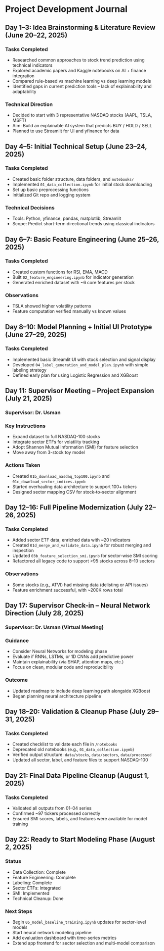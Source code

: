
# Project Development Journal

## Day 1–3: Idea Brainstorming & Literature Review (June 20–22, 2025)

### Tasks Completed
- Researched common approaches to stock trend prediction using technical indicators
- Explored academic papers and Kaggle notebooks on AI + finance integration
- Compared rule-based vs machine learning vs deep learning models
- Identified gaps in current prediction tools – lack of explainability and adaptability

### Technical Direction
- Decided to start with 3 representative NASDAQ stocks (AAPL, TSLA, MSFT)
- Aim: Build an explainable AI system that predicts BUY / HOLD / SELL
- Planned to use Streamlit for UI and yfinance for data

## Day 4–5: Initial Technical Setup (June 23–24, 2025)

### Tasks Completed
- Created basic folder structure, data folders, and `notebooks/`
- Implemented `01_data_collection.ipynb` for initial stock downloading
- Set up basic preprocessing functions
- Initialized Git repo and logging system

### Technical Decisions
- Tools: Python, yfinance, pandas, matplotlib, Streamlit
- Scope: Predict short-term directional trends using classical indicators

## Day 6–7: Basic Feature Engineering (June 25–26, 2025)

### Tasks Completed
- Created custom functions for RSI, EMA, MACD
- Built `02_feature_engineering.ipynb` for indicator generation
- Generated enriched dataset with ~6 core features per stock

### Observations
- TSLA showed higher volatility patterns
- Feature computation verified manually vs known values

## Day 8–10: Model Planning + Initial UI Prototype (June 27–29, 2025)

### Tasks Completed
- Implemented basic Streamlit UI with stock selection and signal display
- Developed `04_label_generation_and_model_plan.ipynb` with simple labeling strategy
- Defined early plan for using Logistic Regression and XGBoost

## Day 11: Supervisor Meeting – Project Expansion (July 21, 2025)

### Supervisor: Dr. Usman

### Key Instructions
- Expand dataset to full NASDAQ-100 stocks
- Integrate sector ETFs for volatility tracking
- Adopt Shannon Mutual Information (SMI) for feature selection
- Move away from 3-stock toy model

### Actions Taken
- Created `01b_download_nasdaq_top100.ipynb` and `01c_download_sector_indices.ipynb`
- Started overhauling data architecture to support 100+ tickers
- Designed sector mapping CSV for stock-to-sector alignment

## Day 12–16: Full Pipeline Modernization (July 22–26, 2025)

### Tasks Completed
- Added sector ETF data, enriched data with ~20 indicators
- Created `01d_merge_and_validate_data.ipynb` for robust merging and inspection
- Updated `03b_feature_selection_smi.ipynb` for sector-wise SMI scoring
- Refactored all legacy code to support >95 stocks across 8–10 sectors

### Observations
- Some stocks (e.g., ATVI) had missing data (delisting or API issues)
- Feature enrichment successful, with ~200K rows total

## Day 17: Supervisor Check-in – Neural Network Direction (July 28, 2025)

### Supervisor: Dr. Usman (Virtual Meeting)

### Guidance
- Consider Neural Networks for modeling phase
- Evaluate if RNNs, LSTMs, or 1D CNNs add predictive power
- Maintain explainability (via SHAP, attention maps, etc.)
- Focus on clean, modular code and reproducibility

### Outcome
- Updated roadmap to include deep learning path alongside XGBoost
- Began planning neural architecture pipeline

## Day 18–20: Validation & Cleanup Phase (July 29–31, 2025)

### Tasks Completed
- Created checklist to validate each file in `/notebooks`
- Deprecated old notebooks (e.g., `01_data_collection.ipynb`)
- Verified output structure: `data/stocks`, `data/sectors`, `data/processed`
- Updated all sector, label, and feature files to support NASDAQ-100

## Day 21: Final Data Pipeline Cleanup (August 1, 2025)

### Tasks Completed
- Validated all outputs from 01–04 series
- Confirmed ~97 tickers processed correctly
- Ensured SMI scores, labels, and features were available for model training

## Day 22: Ready to Start Modeling Phase (August 2, 2025)

### Status
- Data Collection: Complete
- Feature Engineering: Complete
- Labeling: Complete
- Sector ETFs: Integrated
- SMI: Implemented
- Technical Cleanup: Done

### Next Steps
- Begin `05_model_baseline_training.ipynb` updates for sector-level models
- Start neural network modeling pipeline
- Add evaluation dashboard with time-series metrics
- Extend app frontend for sector selection and multi-model comparison
